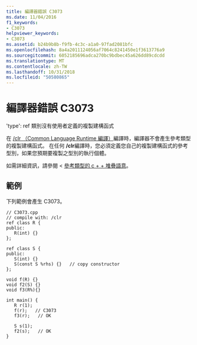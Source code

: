 ```yaml
---
title: 編譯器錯誤 C3073
ms.date: 11/04/2016
f1_keywords:
- C3073
helpviewer_keywords:
- C3073
ms.assetid: b24b9b8b-f9fb-4c3c-a1a0-97fad2081bfc
ms.openlocfilehash: 8a4a2011124056af7064c8241450e1f3613776a9
ms.sourcegitcommit: 6052185696adca270bc9bdbec45a626dd89cdcdd
ms.translationtype: MT
ms.contentlocale: zh-TW
ms.lasthandoff: 10/31/2018
ms.locfileid: "50580865"
---
```

# <a name="compiler-error-c3073"></a>編譯器錯誤 C3073

'type': ref 類別沒有使用者定義的複製建構函式

在  [/clr （Common Language Runtime 編譯）](../../build/reference/clr-common-language-runtime-compilation.md)編譯時，編譯器不會產生參考類型的複製建構函式。 在任何 **/clr**編譯時，您必須定義您自己的複製建構函式的參考型別，如果您預期要複製之型別的執行個體。

如需詳細資訊，請參閱 <<c0> [ 參考類型的 c + + 堆疊語意](../../dotnet/cpp-stack-semantics-for-reference-types.md)。

## <a name="example"></a>範例

下列範例會產生 C3073。

```
// C3073.cpp
// compile with: /clr
ref class R {
public:
   R(int) {}
};

ref class S {
public:
   S(int) {}
   S(const S %rhs) {}   // copy constructor
};

void f(R) {}
void f2(S) {}
void f3(R%){}

int main() {
   R r(1);
   f(r);   // C3073
   f3(r);   // OK

   S s(1);
   f2(s);   // OK
}
```